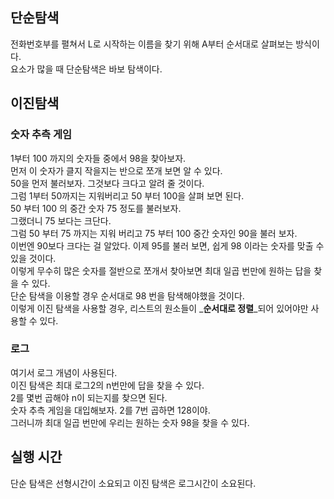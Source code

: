## 단순탐색
전화번호부를 펼쳐서 L로 시작하는 이름을 찾기 위해 A부터 순서대로 살펴보는 방식이다.  
요소가 많을 때 단순탐색은 바보 탐색이다.  
  
  
## 이진탐색
### 숫자 추측 게임
1부터 100 까지의 숫자들 중에서 98을 찾아보자.  
먼저 이 숫자가 클지 작을지는 반으로 쪼개 보면 알 수 있다.  
50을 먼저 불러보자. 그것보다 크다고 알려 줄 것이다.  
그럼 1부터 50까지는 지워버리고 50 부터 100을 살펴 보면 된다.  
50 부터 100 의 중간 숫자 75 정도를 불러보자.  
그랬더니 75 보다는 크단다.  
그럼 50 부터 75 까지는 지워 버리고 75 부터 100 중간 숫자인 90을 불러 보자.  
이번엔 90보다 크다는 걸 알았다. 이제 95를 불러 보면, 쉽게 98 이라는 숫자를 맞출 수 있을 것이다.  
이렇게 무수히 많은 숫자를 절반으로 쪼개서 찾아보면 최대 일곱 번만에 원하는 답을 찾을 수 있다.  
단순 탐색을 이용할 경우 순서대로 98 번을 탐색해야했을 것이다.  
이렇게 이진 탐색을 사용할 경우, 리스트의 원소들이 _**순서대로 정렬**_되어 있어야만 사용할 수 있다.
    
  
### 로그
여기서 로그 개념이 사용된다.  
이진 탐색은 최대 로그2의 n번만에 답을 찾을 수 있다.  
2를 몇번 곱해야 n이 되는지를 찾으면 된다.  
숫자 추측 게임을 대입해보자. 2를 7번 곱하면 128이야.  
그러니까 최대 일곱 번만에 우리는 원하는 숫자 98을 찾을 수 있다.  
  
  
## 실행 시간
단순 탐색은 선형시간이 소요되고 이진 탐색은 로그시간이 소요된다.


